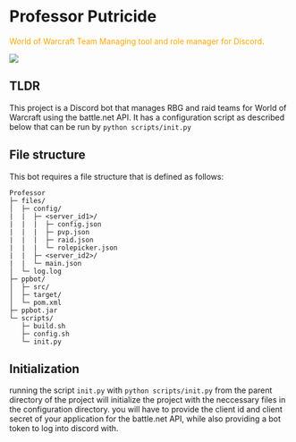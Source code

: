 # Professor Putricide
<p style="color:orange">World of Warcraft Team Managing tool and role manager for Discord.</p>
<img src="https://repository-images.githubusercontent.com/571304196/266beb85-36c3-418e-979d-332b066e55ba">

## TLDR
This project is a Discord bot that manages RBG and raid teams for World of Warcraft using the battle.net API. It has a configuration script as described below that can be run by `python scripts/init.py`

## File structure
This bot requires a file structure that is defined as follows:

```
Professor
├─ files/
│  ├─ config/
|  |  ├─ <server_id1>/
|  |  |  ├─ config.json
|  |  |  ├─ pvp.json
|  |  |  ├─ raid.json
|  |  |  └─ rolepicker.json
|  |  ├─ <server_id2>/
|  |  └─ main.json
│  └─ log.log
├─ ppbot/
│  ├─ src/
│  ├─ target/
│  └─ pom.xml
├─ ppbot.jar
└─ scripts/
   ├─ build.sh
   ├─ config.sh
   └─ init.py
```

## Initialization
running the script `init.py` with `python scripts/init.py` from the parent directory of the project will initialize the project with the neccessary files in the configuration directory. you will have to provide the client id and client secret of your application for the battle.net API, while also providing a bot token to log into discord with.
